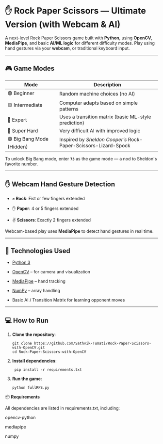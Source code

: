 # ✋ Rock Paper Scissors — Ultimate Version (with Webcam & AI)

A next-level Rock Paper Scissors game built with **Python**, using **OpenCV**, **MediaPipe**, and basic **AI/ML logic** for different difficulty modes. Play using hand gestures via your **webcam**, or traditional keyboard input.

---

## 🎮 Game Modes

| Mode           | Description |
|----------------|-------------|
| 🟢 Beginner     | Random machine choices (no AI) |
| 🟡 Intermediate | Computer adapts based on simple patterns |
| 🔵 Expert       | Uses a transition matrix (basic ML-style prediction) |
| 🔴 Super Hard   | Very difficult AI with improved logic |
| 🟣 Big Bang Mode (Hidden) | Inspired by *Sheldon Cooper’s* Rock-Paper-Scissors-Lizard-Spock |

To unlock Big Bang mode, enter **`73`** as the game mode — a nod to Sheldon's favorite number.

---

## ✋ Webcam Hand Gesture Detection

- ✊ **Rock**: Fist or few fingers extended  

- ✋ **Paper**: 4 or 5 fingers extended  

- ✌️ **Scissors**: Exactly 2 fingers extended  

Webcam-based play uses **MediaPipe** to detect hand gestures in real time.

---

## 🧠 Technologies Used

- [Python 3](https://www.python.org/)

- [OpenCV](https://opencv.org/) – for camera and visualization

- [MediaPipe](https://google.github.io/mediapipe/) – hand tracking

- [NumPy](https://numpy.org/) – array handling

- Basic AI / Transition Matrix for learning opponent moves

---

## 💻 How to Run

1. **Clone the repository**:
   ```
   git clone https://github.com/Sathvik-Tumati/Rock-Paper-Scissors-with-OpenCV.git
   cd Rock-Paper-Scissors-with-OpenCV

2. **Install dependencies**:
   ```
    pip install -r requirements.txt

3. **Run the game**:
   ```
   python fullRPS.py

📦 **Requirements**

All dependencies are listed in requirements.txt, including:

opencv-python

mediapipe

numpy
